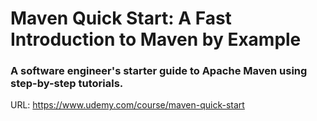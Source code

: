 # Maven Quick Start: A Fast Introduction to Maven by Example

### A software engineer's starter guide to Apache Maven using step-by-step tutorials.

URL: https://www.udemy.com/course/maven-quick-start

